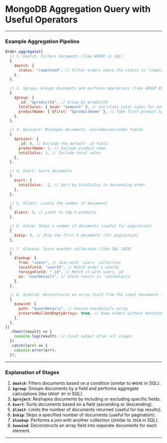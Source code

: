 # MongoDB Aggregation Query with Useful Operators

---

### Example Aggregation Pipeline

```javascript
Order.aggregate([
  // 1. $match: Filters documents (like WHERE in SQL)
  {
    $match: {
      status: "completed", // Filter orders where the status is "completed"
    },
  },

  // 2. $group: Groups documents and performs operations (like GROUP BY)
  {
    $group: {
      _id: "$productId", // Group by productId
      totalSales: { $sum: "$amount" }, // Calculate total sales for each product
      productName: { $first: "$productName" }, // Take first product name (assuming all orders have the same product name)
    },
  },

  // 3. $project: Reshapes documents, includes/excludes fields
  {
    $project: {
      _id: 0, // Exclude the default _id field
      productName: 1, // Include product name
      totalSales: 1, // Include total sales
    },
  },

  // 4. $sort: Sorts documents
  {
    $sort: {
      totalSales: -1, // Sort by totalSales in descending order
    },
  },

  // 5. $limit: Limits the number of documents
  {
    $limit: 5, // Limit to top 5 products
  },

  // 6. $skip: Skips a number of documents (useful for pagination)
  {
    $skip: 5, // Skip the first 5 documents (for pagination)
  },

  // 7. $lookup: Joins another collection (like SQL JOIN)
  {
    $lookup: {
      from: "users", // Join with 'users' collection
      localField: "userId", // Match order's userId
      foreignField: "_id", // Match it with users._id
      as: "userDetails", // Store result in 'userDetails'
    },
  },

  // 8. $unwind: Deconstructs an array field from the input documents to output a document for each element
  {
    $unwind: {
      path: "$userDetails", // Unwind userDetails array
      preserveNullAndEmptyArrays: true, // Keep orders without matching users
    },
  },
])
  .then((result) => {
    console.log(result); // Final output after all stages
  })
  .catch((err) => {
    console.error(err);
  });
```

---

### Explanation of Stages

1. **`$match`**: Filters documents based on a condition (similar to `WHERE` in SQL).
2. **`$group`**: Groups documents by a field and performs aggregate calculations (like `GROUP BY` in SQL).
3. **`$project`**: Reshapes documents by including or excluding specific fields.
4. **`$sort`**: Sorts documents based on a field (ascending or descending).
5. **`$limit`**: Limits the number of documents returned (useful for top results).
6. **`$skip`**: Skips a specified number of documents (useful for pagination).
7. **`$lookup`**: Performs a join with another collection (similar to `JOIN` in SQL).
8. **`$unwind`**: Deconstructs an array field into separate documents for each element.

---
